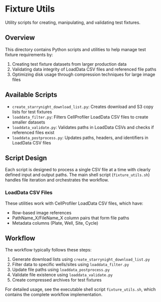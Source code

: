 # Fixture Utils

Utility scripts for creating, manipulating, and validating test fixtures.

## Overview

This directory contains Python scripts and utilities to help manage test fixture requirements by:

1. Creating test fixture datasets from larger production data
2. Validating data integrity of LoadData CSV files and referenced file paths
3. Optimizing disk usage through compression techniques for large image files

## Available Scripts

- `create_starrynight_download_list.py`: Creates download and S3 copy lists for test fixtures
- `loaddata_filter.py`: Filters CellProfiler LoadData CSV files to create smaller datasets
- `loaddata_validate.py`: Validates paths in LoadData CSVs and checks if referenced files exist
- `loaddata_postprocess.py`: Updates paths, headers, and identifiers in LoadData CSV files

## Script Design

Each script is designed to process a single CSV file at a time with clearly defined input and output paths. The main shell script (`fixture_utils.sh`) handles file iteration and orchestrates the workflow.

### LoadData CSV Files

These utilities work with CellProfiler LoadData CSV files, which have:
- Row-based image references
- PathName_X/FileName_X column pairs that form file paths
- Metadata columns (Plate, Well, Site, Cycle)

## Workflow

The workflow typically follows these steps:

1. Generate download lists using `create_starrynight_download_list.py`
2. Filter data to specific wells/sites using `loaddata_filter.py`
3. Update file paths using `loaddata_postprocess.py`
4. Validate file existence using `loaddata_validate.py`
5. Create compressed archives for test fixtures

For detailed usage, see the executable shell script `fixture_utils.sh`, which contains the complete workflow implementation.
